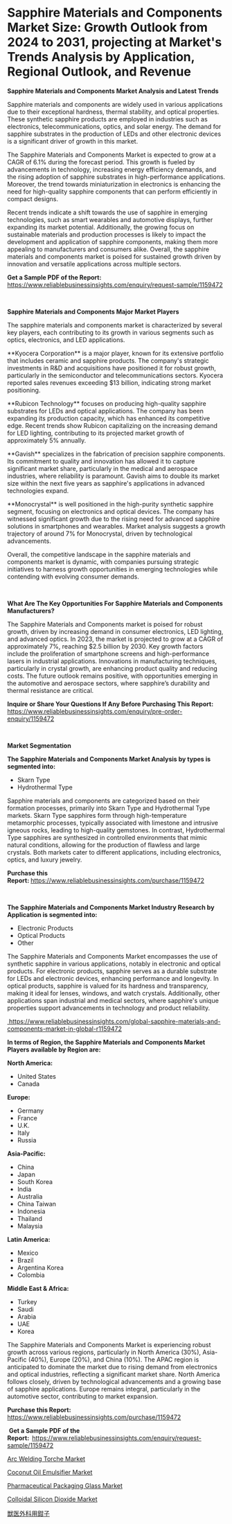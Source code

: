 <p><h1>Sapphire Materials and Components Market Size: Growth Outlook from 2024 to 2031, projecting at Market's Trends Analysis by Application, Regional Outlook, and Revenue</h1></p><p><strong>Sapphire Materials and Components Market Analysis and Latest Trends</strong></p>
<p><p>Sapphire materials and components are widely used in various applications due to their exceptional hardness, thermal stability, and optical properties. These synthetic sapphire products are employed in industries such as electronics, telecommunications, optics, and solar energy. The demand for sapphire substrates in the production of LEDs and other electronic devices is a significant driver of growth in this market.</p><p>The Sapphire Materials and Components Market is expected to grow at a CAGR of 6.1% during the forecast period. This growth is fueled by advancements in technology, increasing energy efficiency demands, and the rising adoption of sapphire substrates in high-performance applications. Moreover, the trend towards miniaturization in electronics is enhancing the need for high-quality sapphire components that can perform efficiently in compact designs.</p><p>Recent trends indicate a shift towards the use of sapphire in emerging technologies, such as smart wearables and automotive displays, further expanding its market potential. Additionally, the growing focus on sustainable materials and production processes is likely to impact the development and application of sapphire components, making them more appealing to manufacturers and consumers alike. Overall, the sapphire materials and components market is poised for sustained growth driven by innovation and versatile applications across multiple sectors.</p></p>
<p><strong>Get a Sample PDF of the Report:&nbsp;</strong> <a href="https://www.reliablebusinessinsights.com/enquiry/request-sample/1159472">https://www.reliablebusinessinsights.com/enquiry/request-sample/1159472</a></p>
<p>&nbsp;</p>
<p><strong>Sapphire Materials and Components Major Market Players</strong></p>
<p><p>The sapphire materials and components market is characterized by several key players, each contributing to its growth in various segments such as optics, electronics, and LED applications. </p><p>**Kyocera Corporation** is a major player, known for its extensive portfolio that includes ceramic and sapphire products. The company's strategic investments in R&D and acquisitions have positioned it for robust growth, particularly in the semiconductor and telecommunications sectors. Kyocera reported sales revenues exceeding $13 billion, indicating strong market positioning.</p><p>**Rubicon Technology** focuses on producing high-quality sapphire substrates for LEDs and optical applications. The company has been expanding its production capacity, which has enhanced its competitive edge. Recent trends show Rubicon capitalizing on the increasing demand for LED lighting, contributing to its projected market growth of approximately 5% annually.</p><p>**Gavish** specializes in the fabrication of precision sapphire components. Its commitment to quality and innovation has allowed it to capture significant market share, particularly in the medical and aerospace industries, where reliability is paramount. Gavish aims to double its market size within the next five years as sapphire's applications in advanced technologies expand.</p><p>**Monocrystal** is well positioned in the high-purity synthetic sapphire segment, focusing on electronics and optical devices. The company has witnessed significant growth due to the rising need for advanced sapphire solutions in smartphones and wearables. Market analysis suggests a growth trajectory of around 7% for Monocrystal, driven by technological advancements.</p><p>Overall, the competitive landscape in the sapphire materials and components market is dynamic, with companies pursuing strategic initiatives to harness growth opportunities in emerging technologies while contending with evolving consumer demands.</p></p>
<p>&nbsp;</p>
<p><strong>What Are The Key Opportunities For Sapphire Materials and Components Manufacturers?</strong></p>
<p><p>The Sapphire Materials and Components market is poised for robust growth, driven by increasing demand in consumer electronics, LED lighting, and advanced optics. In 2023, the market is projected to grow at a CAGR of approximately 7%, reaching $2.5 billion by 2030. Key growth factors include the proliferation of smartphone screens and high-performance lasers in industrial applications. Innovations in manufacturing techniques, particularly in crystal growth, are enhancing product quality and reducing costs. The future outlook remains positive, with opportunities emerging in the automotive and aerospace sectors, where sapphire’s durability and thermal resistance are critical.</p></p>
<p><strong>Inquire or Share Your Questions If Any Before Purchasing This Report:</strong> <a href="https://www.reliablebusinessinsights.com/enquiry/pre-order-enquiry/1159472">https://www.reliablebusinessinsights.com/enquiry/pre-order-enquiry/1159472</a></p>
<p>&nbsp;</p>
<p><strong>Market Segmentation</strong></p>
<p><strong>The Sapphire Materials and Components Market Analysis by types is segmented into:</strong></p>
<p><ul><li>Skarn Type</li><li>Hydrothermal Type</li></ul></p>
<p><p>Sapphire materials and components are categorized based on their formation processes, primarily into Skarn Type and Hydrothermal Type markets. Skarn Type sapphires form through high-temperature metamorphic processes, typically associated with limestone and intrusive igneous rocks, leading to high-quality gemstones. In contrast, Hydrothermal Type sapphires are synthesized in controlled environments that mimic natural conditions, allowing for the production of flawless and large crystals. Both markets cater to different applications, including electronics, optics, and luxury jewelry.</p></p>
<p><strong>Purchase this Report:&nbsp;</strong><a href="https://www.reliablebusinessinsights.com/purchase/1159472">https://www.reliablebusinessinsights.com/purchase/1159472</a></p>
<p>&nbsp;</p>
<p><strong>The Sapphire Materials and Components Market Industry Research by Application is segmented into:</strong></p>
<p><ul><li>Electronic Products</li><li>Optical Products</li><li>Other</li></ul></p>
<p><p>The Sapphire Materials and Components Market encompasses the use of synthetic sapphire in various applications, notably in electronic and optical products. For electronic products, sapphire serves as a durable substrate for LEDs and electronic devices, enhancing performance and longevity. In optical products, sapphire is valued for its hardness and transparency, making it ideal for lenses, windows, and watch crystals. Additionally, other applications span industrial and medical sectors, where sapphire's unique properties support advancements in technology and product reliability.</p></p>
<p><a href="https://www.reliablebusinessinsights.com/global-sapphire-materials-and-components-market-in-global-r1159472">&nbsp;https://www.reliablebusinessinsights.com/global-sapphire-materials-and-components-market-in-global-r1159472</a></p>
<p><strong>In terms of Region, the Sapphire Materials and Components Market Players available by Region are:</strong></p>
<p>
    <p> <strong> North America: </strong>
        <ul>
            <li>United States</li>
            <li>Canada</li>
        </ul>
        </p> 
    <p> <strong> Europe: </strong>
        <ul>
            <li>Germany</li>
            <li>France</li>
            <li>U.K.</li>
            <li>Italy</li>
            <li>Russia</li>
        </ul>
        </p> 
    <p> <strong> Asia-Pacific: </strong>
        <ul>
            <li>China</li>
            <li>Japan</li>
            <li>South Korea</li>
            <li>India</li>
            <li>Australia</li>
            <li>China Taiwan</li>
            <li>Indonesia</li>
            <li>Thailand</li>
            <li>Malaysia</li>
        </ul>
        </p> 
    <p> <strong> Latin America: </strong>
        <ul>
            <li>Mexico</li>
            <li>Brazil</li>
            <li>Argentina Korea</li>
            <li>Colombia</li>
        </ul>
        </p> 
    <p> <strong> Middle East & Africa: </strong>
        <ul>
            <li>Turkey</li>
            <li>Saudi</li>
            <li>Arabia</li>
            <li>UAE</li>
            <li>Korea</li>
        </ul>
    </p>
    </p>
<p><p>The Sapphire Materials and Components Market is experiencing robust growth across various regions, particularly in North America (30%), Asia-Pacific (40%), Europe (20%), and China (10%). The APAC region is anticipated to dominate the market due to rising demand from electronics and optical industries, reflecting a significant market share. North America follows closely, driven by technological advancements and a growing base of sapphire applications. Europe remains integral, particularly in the automotive sector, contributing to market expansion.</p></p>
<p><strong>Purchase this Report: </strong><a href="https://www.reliablebusinessinsights.com/purchase/1159472">https://www.reliablebusinessinsights.com/purchase/1159472</a></p>
<p>&nbsp;<strong>Get a Sample PDF of the Report:&nbsp;&nbsp;</strong><a href="https://www.reliablebusinessinsights.com/enquiry/request-sample/1159472">https://www.reliablebusinessinsights.com/enquiry/request-sample/1159472</a></p>
<p><strong></strong></p>
<p><p><a href="https://github.com/LacThu1/Market-Research-Report-List-1/blob/main/arc-welding-torche-market.md">Arc Welding Torche Market</a></p><p><a href="https://issuu.com/reportprime-2/docs/coconut-oil-emulsifier-market-size-_f6e4d9431c1bae">Coconut Oil Emulsifier Market</a></p><p><a href="https://github.com/ChristianClark406/Market-Research-Report-List-1/blob/main/pharmaceutical-packaging-glass-market.md">Pharmaceutical Packaging Glass Market</a></p><p><a href="https://www.linkedin.com/pulse/insights-colloidal-silicon-dioxide-industry-market-financial-k8zec?trackingId=HOF0NkScR82GxONf4aXk5A%3D%3D">Colloidal Silicon Dioxide Market</a></p><p><a href="https://medium.com/@cloydabbott2023/veterinary-surgical-forcep-market-%E3%81%AE%E3%82%B0%E3%83%AD%E3%83%BC%E3%83%90%E3%83%AB%E5%B8%82%E5%A0%B4%E6%A6%82%E8%A6%81%E3%81%AF-%E4%B8%96%E7%95%8C%E3%81%8A%E3%82%88%E3%81%B3%E4%B8%BB%E8%A6%81%E5%B8%82%E5%A0%B4%E3%81%AB%E3%81%8A%E3%81%91%E3%82%8B%E6%A5%AD%E7%95%8C%E3%81%AB%E5%BD%B1%E9%9F%BF%E3%82%92%E4%B8%8E%E3%81%88%E3%82%8B%E4%B8%BB%E8%A6%81%E3%81%AA%E3%83%88%E3%83%AC%E3%83%B3%E3%83%89%E3%81%AB%E3%81%A4%E3%81%84%E3%81%A6-%E7%8B%AC%E8%87%AA%E3%81%AE%E8%A6%96%E7%82%B9%E3%82%92%E6%8F%90%E4%BE%9B%E3%81%97%E3%81%BE%E3%81%99-cdbf309b96d2">獣医外科用鉗子</a></p></p>